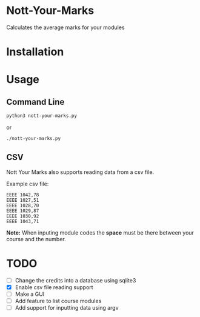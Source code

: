 # Nott-Your-Marks
Calculates the average marks for your modules

# Installation

# Usage
## Command Line
``` sh
python3 nott-your-marks.py
```
or

``` sh
./nott-your-marks.py
```

## CSV
Nott Your Marks also supports reading data from a csv file. 

Example csv file:

``` csv
EEEE 1042,78
EEEE 1027,51
EEEE 1028,70
EEEE 1029,87
EEEE 1030,92
EEEE 1043,71
```

**Note:** When inputing module codes the **space** must be there between your course and the number.

# TODO
  * [ ] Change the credits into a database using sqlite3
  * [x] Enable csv file reading support
  * [ ] Make a GUI
  * [ ] Add feature to list course modules
  * [ ] Add support for inputting data using argv  
